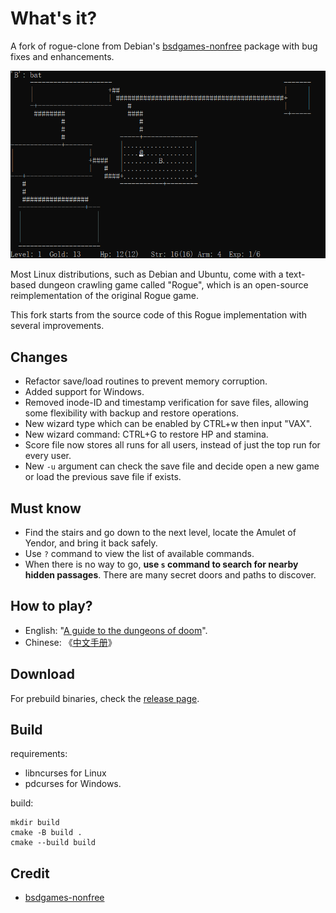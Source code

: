 # What's it?

A fork of rogue-clone from Debian's [bsdgames-nonfree](https://packages.debian.org/bookworm/bsdgames-nonfree) package with bug fixes and enhancements. 

![](doc/game.png)

Most Linux distributions, such as Debian and Ubuntu, come with a text-based dungeon crawling game called "Rogue", which is an open-source reimplementation of the original Rogue game.

This fork starts from the source code of this Rogue implementation with several improvements.

## Changes

- Refactor save/load routines to prevent memory corruption.
- Added support for Windows.
- Removed inode-ID and timestamp verification for save files, allowing some flexibility with backup and restore operations.
- New wizard type which can be enabled by CTRL+w then input "VAX".
- New wizard command: CTRL+G to restore HP and stamina.
- Score file now stores all runs for all users, instead of just the top run for every user.
- New `-u` argument can check the save file and decide open a new game or load the previous save file if exists.

## Must know

- Find the stairs and go down to the next level, locate the Amulet of Yendor, and bring it back safely.
- Use `?` command to view the list of available commands.
- When there is no way to go, **use `s` command to search for nearby hidden passages**. There are many secret doors and paths to discover.

## How to play?

- English: "[A guide to the dungeons of doom](doc/a-guide-to-the-dungeons-of-doom)".
- Chinese: 《[中文手册](doc/RogueChinese.md)》

## Download

For prebuild binaries, check the [release page](https://github.com/skywind3000/rogue-clone/releases).

## Build

requirements:

- libncurses for Linux
- pdcurses for Windows.

build:

```batch
mkdir build
cmake -B build .
cmake --build build
```

## Credit

- [bsdgames-nonfree](https://packages.debian.org/bookworm/bsdgames-nonfree)


